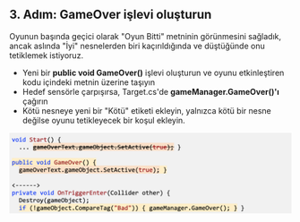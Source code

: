 ## 3. Adım: GameOver işlevi oluşturun

Oyunun başında geçici olarak "Oyun Bitti" metninin görünmesini sağladık, ancak aslında "İyi" nesnelerden biri kaçırıldığında ve düştüğünde onu tetiklemek istiyoruz.

- Yeni bir **public void GameOver()** işlevi oluşturun ve oyunu etkinleştiren kodu içindeki metnin üzerine taşıyın
- Hedef sensörle çarpışırsa, Target.cs'de **gameManager.GameOver()'ı** çağırın
- Kötü nesneye yeni bir "Kötü" etiketi ekleyin, yalnızca kötü bir nesne değilse oyunu tetikleyecek bir koşul ekleyin.

![figures](https://raw.githubusercontent.com/Kodluyoruz/taskforce/main/unity-junior-programmer/create-gameOver-function/figures/CWC_B.3.4_image2.png)
